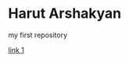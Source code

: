 # Harut Arshakyan
my first repository

[link 1](https://har477.github.io/first%20site/ "first site")
